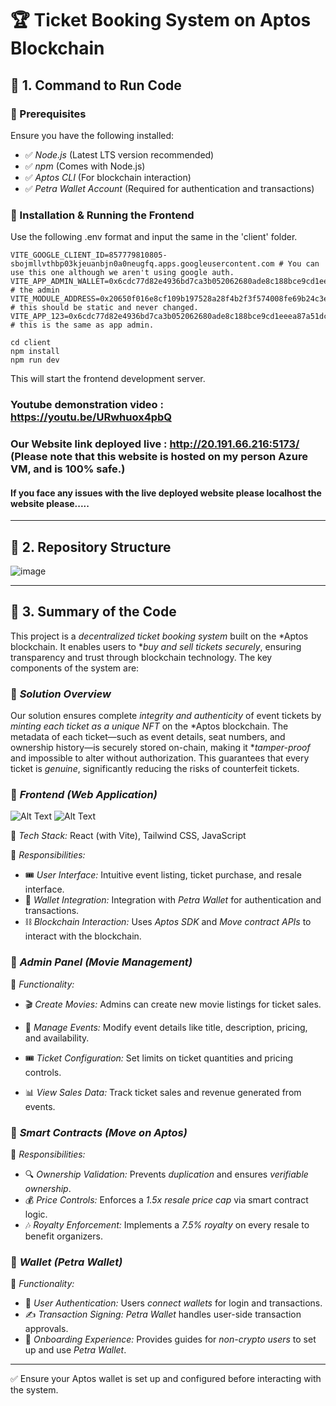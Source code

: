 # 🏆 Ticket Booking System on Aptos Blockchain

## 📌 1. Command to Run Code

### 🔹 Prerequisites
Ensure you have the following installed:
- ✅ *Node.js* (Latest LTS version recommended)
- ✅ *npm* (Comes with Node.js)
- ✅ *Aptos CLI* (For blockchain interaction)
- ✅ *Petra Wallet Account* (Required for authentication and transactions)

### 🚀 Installation & Running the Frontend
Use the following .env format and input the same in the 'client' folder.
```
VITE_GOOGLE_CLIENT_ID=857779810805-sbojmllvthbp03kjeuanbjn0a0neugfq.apps.googleusercontent.com # You can use this one although we aren't using google auth.
VITE_APP_ADMIN_WALLET=0x6cdc77d82e4936bd7ca3b052062680ade8c188bce9cd1eeea87a51dc4a8bf6d8 # the admin 
VITE_MODULE_ADDRESS=0x20650f016e8cf109b197528a28f4b2f3f574008fe69b24c3e2b75bd1b8a8aecd # this should be static and never changed.
VITE_APP_123=0x6cdc77d82e4936bd7ca3b052062680ade8c188bce9cd1eeea87a51dc4a8bf6d8 # this is the same as app admin.
```
```
cd client
npm install
npm run dev
```

This will start the frontend development server.

### Youtube demonstration video : https://youtu.be/URwhuox4pbQ
### Our Website link deployed live : http://20.191.66.216:5173/ (Please note that this website is hosted on my person Azure VM, and is 100% safe.)

#### If you face any issues with the live deployed website please localhost the website please.....

---

## 📂 2. Repository Structure
![image](https://github.com/user-attachments/assets/ed4fd6b8-ef48-45c2-b448-05c179127acd)


---

## 📝 3. Summary of the Code
This project is a *decentralized ticket booking system* built on the *Aptos blockchain. It enables users to **buy and sell tickets securely*, ensuring transparency and trust through blockchain technology. The key components of the system are:

### 🔹 *Solution Overview*
Our solution ensures complete *integrity and authenticity* of event tickets by *minting each ticket as a unique NFT* on the *Aptos blockchain. The metadata of each ticket—such as event details, seat numbers, and ownership history—is securely stored on-chain, making it **tamper-proof* and impossible to alter without authorization. This guarantees that every ticket is *genuine*, significantly reducing the risks of counterfeit tickets.

### 🎨 *Frontend (Web Application)*

![Alt Text](https://github.com/RandomYapper/CryptoKnights/blob/main/image_assets/home.jpeg)
![Alt Text](https://github.com/RandomYapper/CryptoKnights/blob/main/image_assets/Dashboard.jpeg)

📌 *Tech Stack:* React (with Vite), Tailwind CSS, JavaScript

🔹 *Responsibilities:*
- 🎟️ *User Interface:* Intuitive event listing, ticket purchase, and resale interface.
- 🔗 *Wallet Integration:* Integration with *Petra Wallet* for authentication and transactions.
- ⛓️ *Blockchain Interaction:* Uses *Aptos SDK* and *Move contract APIs* to interact with the blockchain.


### 🔑 *Admin Panel (Movie Management)*

🔹 *Functionality:*
- 🎬 *Create Movies:* Admins can create new movie listings for ticket sales.

- 📝 *Manage Events:* Modify event details like title, description, pricing, and availability.

- 🎟 *Ticket Configuration:* Set limits on ticket quantities and pricing controls.

- 📊 *View Sales Data:* Track ticket sales and revenue generated from events.

### 🔗 *Smart Contracts (Move on Aptos)*
🔹 *Responsibilities:*
- 🔍 *Ownership Validation:* Prevents *duplication* and ensures *verifiable ownership*.
- 💰 *Price Controls:* Enforces a *1.5x resale price cap* via smart contract logic.
- 🎶 *Royalty Enforcement:* Implements a *7.5% royalty* on every resale to benefit organizers.

### 🔑 *Wallet (Petra Wallet)*
🔹 *Functionality:*
- 🔐 *User Authentication:* Users *connect wallets* for login and transactions.
- ✍️ *Transaction Signing:* *Petra Wallet* handles user-side transaction approvals.
- 📖 *Onboarding Experience:* Provides guides for *non-crypto users* to set up and use *Petra Wallet*.

---

✅ Ensure your Aptos wallet is set up and configured before interacting with the system.
